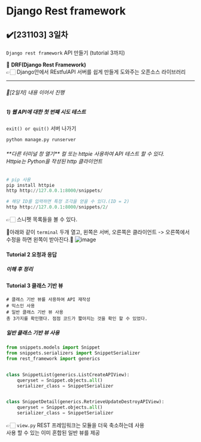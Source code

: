 <h1>Django Rest framework</h1>

<h2>✔️[231103] 3일차</h2>

`Django rest framework` API 만들기 (tutorial 3까지)

📍 **DRF(Django Rest Framework)** <br>
  👉🏻 Django안에서 REstfulAPI 서버를 쉽게 만들게 도와주는 오픈소스 라이브러리
***

<h6>📌[2일차] 내용 이어서 진행</h6>

<h5> 1) 웹 API에 대한 첫 번째 시도 테스트</h5>

`exit() or quit()`  서버 나가기 

```python
python manage.py runserver
```

<h6> **다른 터미널 창 열기** 컬 또는 httpie 사용하여 API 테스트 할 수 있다.<br>
Httpie는 Python을 작성된 http 클라이언트 </h6>

```python
# pip 사용
pip install httpie
http http://127.0.0.1:8000/snippets/

# 해당 ID를 입력하면 특정 조각을 얻을 수 있다.(ID = 2)
http http://127.0.0.1:8000/snippets/2/
```
👉🏻 스니펫 목록들을 볼 수 있다.

📍아래와 같이 `terminal` 두개 열고, 왼쪽은 서버, 오른쪽은 클라이언트 -> 오른쪽에서 수정을 하면 왼쪽이 받아진다.📍
![image](https://github.com/jinnyyyyyy/study_django/assets/125633789/9d7b2205-e154-494d-af81-cc5ddedb72fc)


<h4> Tutorial 2 요청과 응답 </h4>

<h5> 이해 후 정리</h5>

<h4> Tutorial 3 클래스 기반 뷰</h4>

```
# 클래스 기반 뷰를 사용하여 API 재작성
# 믹스인 사용
# 일반 클래스 기반 뷰 사용
총 3가지를 확인했다. 점점 코드가 짧아지는 것을 확인 할 수 있었다.
```

<h5> 일반 클래스 기반 뷰 사용 </h5>

```python
from snippets.models import Snippet
from snippets.serializers import SnippetSerializer
from rest_framework import generics


class SnippetList(generics.ListCreateAPIView):
    queryset = Snippet.objects.all()
    serializer_class = SnippetSerializer


class SnippetDetail(generics.RetrieveUpdateDestroyAPIView):
    queryset = Snippet.objects.all()
    serializer_class = SnippetSerializer
```

👉🏻 `view.py` REST 프레임워크는 모듈을 더욱 축소하는데 사용 <br>
사용 할 수 있는 이미 혼합된 일반 뷰를 제공
